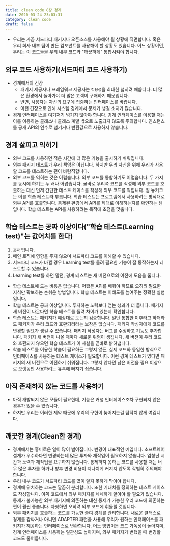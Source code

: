 ```yaml
---
title: clean code 8장 경계
date: 2020-03-24 23:03:31
category: clean code
draft: false
---
```


- 우리는 가끔 서드파티 패키지나 오픈소스를 사용해야 될 상황에 직면합니다. 혹은 우리 회사 내부 팀이 만든 컴포넌트를 사용해야 할 상황도 있습니다. 어느 상황이던, 우리는 이 코드들을 우리 내부 코드와 "깨끗하게" 통합시켜야 합니다.

## 외부 코드 사용하기(서드파티 코드 사용하기)

- 경계에서의 긴장
  - 패키지 제공자나 프레임워크 제공자는 `적용성`을 최대한 넓히려 애씁니다. 더 많은 환경에서 돌아가야 더 많은 고객이 구매하기 때문입니다.
  - 반면, 사용자는 자신의 요구에 집중하는 인터페이스를 바랍니다.
  - 이런 긴장으로 인해 시스템 경계에서 문제가 생길 소지가 많습니다.
- 경계 인터페이스를 여기저기 넘기지 않아야 합니다. 경계 인터페이스를 이용할 때는 이를 이용하는 클래스나 클래스 계열 밖으로 노출되지 않도록 주의합니다. 인스턴스를 공개 API의 인수로 넘기거나 반환값으로 사용하지 않습니다.

## 경계 살피고 익히기

- 외부 코드를 사용하면 적은 시간에 더 많은 기능을 출시하기 쉬워집니다.
- 외부 패키지 테스트가 우리 책임은 아닙니다. 하지만 우리 자신을 위해 우리가 사용할 코드를 테스트하는 편이 바람직합니다.
- 외부 코드를 익히는 것은 어렵습니다. 외부 코드를 통합하기도 어렵습니다. 두 가지를 동시에 하기는 두 배나 어렵습니다. 곧바로 우리쪽 코드를 작성해 외부 코드를 호출하는 대신 먼저 간단한 테스트 케이스를 작성해 외부 코드를 익힙니다. 짐 뉴커크는 이를 학습 테스트라 부릅니다. 학습 테스트는 프로그램에서 사용하려는 방식대로 외부 API를 호출합니다. 통제된 환경에서 API를 제대로 이해하는지를 확인하는 셈입니다. 학습 테스트는 API를 사용하려는 목적에 초점을 맞춥니다.

## 학습 테스트는 공짜 이상이다("학습 테스트(Learning test)"는 값어치를 한다)

1. `공짜` 입니다.
2. 메인 로직에 영향을 주지 않으며 서드파티 코드를 이해할 수 있습니다.
3. 서드파티 코드가 바뀔 경우 Learning test를 돌려 필요한 기능이 잘 동작하는지 테스트할 수 있습니다.
4. Learning test를 하던 말던, 경계 테스트는 새 버전으로의 이전에 도움을 줍니다.

- 학습 테스트에 드는 비용은 없습니다. 어쨌든 API를 배워야 하므로 오히려 필요한 지식만 확보하는 손쉬운 방법입니다. 학습 테스트는 이해도를 높여주는 정확한 실험입니다.
- 학습 테스트는 공짜 이상입니다. 투자하는 노력보다 얻는 성과가 더 큽니다. 패키지 새 버전이 나온다면 학습 테스트를 돌려 차이가 있는지 확인합니다.
- 학습 테스트는 패키지가 예상대로 도는지 검증합니다. 일단 통합한 이후라고 하더라도 패키지가 우리 코드와 호환되리라는 보장은 없습니다. 패키지 작성자에게 코드를 변경할 필요가 생길 수 있습니다. 패키지 작성자는 버그를 수정하고 기능도 추가합니다. 패키지 새 버전이 나올 때마다 새로운 위험이 생깁니다. 새 버전이 우리 코드와 호환되지 않으면 학습 테스트가 이 사실을 곧바로 밝혀냅니다.
- 학습 테스트를 이용한 학습이 필요하든 그렇지 않든, 실제 코드와 동일한 방식으로 인터페이스를 사용하는 테스트 케이스가 필요합니다. 이런 경계 테스트가 있다면 패키지의 새 버전으로 이전하기 쉬워집니다. 그렇지 않다면 낡은 버전을 필요 이상으로 오랫동안 사용하려는 유혹에 빠지기 쉽습니다.

## 아직 존재하지 않는 코드를 사용하기

- 아직 개발되지 않은 모듈이 필요한데, 기능은 커녕 인터페이스조차 구현되지 않은 경우가 있을 수 있습니다.
- 하지만 우리는 이러한 제약 때문에 우리의 구현이 늦어지는걸 탐탁치 않게 여깁니다.

## 깨끗한 경계(Clean한 경계)

- 경계에서는 흥미로운 일이 많이 벌어집니다. 변경이 대표적인 예입니다. 소프트웨어 설계가 우수하다면 변경하는데 많은 투자와 재작업이 필요하지 않습니다. 엄청난 시간과 노력과 재작업을 요구하지 않습니다. 통제하지 못하는 코드를 사용할 때는 너무 많은 투자를 하거나 향후 변경 비용이 지나치게 커지지 않도록 각별히 주의해야 합니다.
- 우리 내부 코드가 서드파티 코드를 많이 알지 못하게 막아야 합니다.
- 경계에 위치하는 코드는 깔끔히 분리합니다. 또한 기대치를 정의하는 테스트 케이스도 작성합니다. 이쪽 코드에서 외부 패키지를 세세하게 알아야 할 필요가 없습니다. 통제가 불가능한 외부 패키지에 의존하는 대신 통제가 가능한 우리 코드에 의존하는 편이 훨씬 좋습니다. 자칫하면 오히려 외부 코드에 휘둘릴 것입니다.
- 외부 패키지를 호출하는 코드를 가능한 줄여 경계를 관리합니다. 새로운 클래스로 경계를 감싸거나 아니면 ADAPTER 패턴을 사용해 우리가 원하는 인터페이스를 패키지가 제공하는 인터페이스로 변환합니다. 어느 방법이든 코드 가독성이 높아지며, 경계 인터페이스를 사용하는 일관성도 높아지며, 외부 패키지가 변했을 때 변경할 코드도 줄어듭니다.
